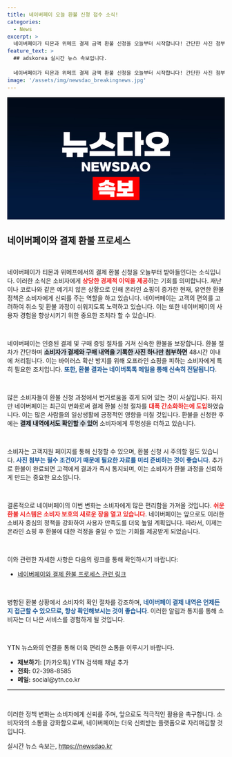 ```yaml
---
title: 네이버페이 오늘 환불 신청 접수 소식!
categories:
  - News
excerpt: >
  네이버페이가 티몬과 위메프 결제 금액 환불 신청을 오늘부터 시작합니다! 간단한 사진 첨부로 48시간 내 처리 가능한 환불 절차, 놓치지 마세요!
feature_text: >
  ## adskorea 실시간 뉴스 속보입니다.

  네이버페이가 티몬과 위메프 결제 금액 환불 신청을 오늘부터 시작합니다! 간단한 사진 첨부로 48시간 내 처리 가능한 환불 절차, 놓치지 마세요!
image: '/assets/img/newsdao_breakingnews.jpg'
---
```


<p><img src="/assets/img/newsdao_breakingnews.jpg" alt="adskorea 속보" /></p>

<h2 data-ke-size="size26">네이버페이와 결제 환불 프로세스</h2>

<p data-ke-size="size16">&nbsp;</p>

<p>네이버페이가 티몬과 위메프에서의 결제 환불 신청을 오늘부터 받아들인다는 소식입니다. 이러한 소식은 소비자에게 <b><span style="color: #ee2323;">상당한 경제적 이익을 제공</span></b>하는 기회를 의미합니다. 재난이나 코로나와 같은 예기치 않은 상황으로 인해 온라인 쇼핑이 증가한 현재, 유연한 환불 정책은 소비자에게 신뢰를 주는 역할을 하고 있습니다. 네이버페이는 고객의 편의를 고려하여 취소 및 환불 과정이 쉬워지도록 노력하고 있습니다. 이는 또한 네이버페이의 사용자 경험을 향상시키기 위한 중요한 조치라 할 수 있습니다.</p>

<p data-ke-size="size16">&nbsp;</p>

<p>네이버페이는 인증된 결제 및 구매 증빙 절차를 거쳐 신속한 환불을 보장합니다. 환불 절차가 간단하며 <b><span style="background-color: #21538527;">소비자가 결제와 구매 내역을 기록한 사진 하나만 첨부하면</span></b> 48시간 이내에 처리됩니다. 이는 바이러스 확산 방지를 위해 오프라인 쇼핑을 피하는 소비자에게 특히 필요한 조치입니다. <b><span style="color: #1a5490;">또한, 환불 결과는 네이버톡톡 메일을 통해 신속히 전달됩니다</span></b>.</p>

<p data-ke-size="size16">&nbsp;</p>

<p>많은 소비자들이 환불 신청 과정에서 번거로움을 겪게 되어 있는 것이 사실입니다. 하지만 네이버페이는 최근의 변화로써 결제 환불 신청 절차를 <b><span style="color: #ee2323;">대폭 간소화하는에 도입</span></b>하였습니다. 이는 많은 사람들의 일상생활에 긍정적인 영향을 미칠 것입니다. 환불을 신청한 후에는 <b><span style="background-color: #21538527;">결제 내역에서도 확인할 수 있어</span></b> 소비자에게 투명성을 더하고 있습니다.</p>

<p data-ke-size="size16">&nbsp;</p>

<p>소비자는 고객지원 페이지를 통해 신청할 수 있으며, 환불 신청 시 주의할 점도 있습니다. <b><span style="color: #1a5490;">사진 첨부는 필수 조건이기 때문에 필요한 자료를 미리 준비하는 것이 좋습니다</span></b>. 추가로 환불이 완료되면 고객에게 결과가 즉시 통지되며, 이는 소비자가 환불 과정을 신뢰하게 만드는 중요한 요소입니다. </p>

<p data-ke-size="size16">&nbsp;</p>

<p>결론적으로 네이버페이의 이번 변화는 소비자에게 많은 편리함을 가져올 것입니다. <b><span style="color: #ee2323;">쉬운 환불 시스템은 소비자 보호의 새로운 장을 열고 있습니다</span></b>. 네이버페이는 앞으로도 이러한 소비자 중심의 정책을 강화하여 사용자 만족도를 더욱 높일 계획입니다. 따라서, 이제는 온라인 쇼핑 후 환불에 대한 걱정을 줄일 수 있는 기회를 제공받게 되었습니다.</p>

<p data-ke-size="size16">&nbsp;</p>

<p>이와 관련한 자세한 사항은 다음의 링크를 통해 확인하시기 바랍니다: </p>

<ul>
  <li><a href="https://www.ytn.co.kr/_ln/0102_202309281708222525">네이버페이와 결제 환불 프로세스 관련 링크</a></li>
</ul>

<p data-ke-size="size16">&nbsp;</p>

<p>병합된 환불 상황에서 소비자의 확인 절차를 강조하며, <b><span style="color: #1a5490;">네이버페이 결제 내역은 언제든지 접근할 수 있으므로, 항상 확인해보시는 것이 좋습니다</span></b>. 이러한 알림과 통지를 통해 소비자는 더 나은 서비스를 경험하게 될 것입니다. </p>

<p data-ke-size="size16">&nbsp;</p>

<p>YTN 뉴스와의 연결을 통해 더욱 편리한 소통을 이루시기 바랍니다. </p>

<ul>
  <li><b>제보하기:</b> [카카오톡] YTN 검색해 채널 추가</li>
  <li><b>전화:</b> 02-398-8585</li>
  <li><b>메일:</b> social@ytn.co.kr</li>
</ul>

<hr>

<p data-ke-size="size16">&nbsp;</p> 

<p>이러한 정책 변화는 소비자에게 신뢰를 주며, 앞으로도 적극적인 활용을 촉구합니다. 소비자와의 소통을 강화함으로써, 네이버페이는 더욱 신뢰받는 플랫폼으로 자리매김할 것입니다.</p>
실시간 뉴스 속보는, <a href="https://newsdao.kr" rel="dofollow">https://newsdao.kr</a>


